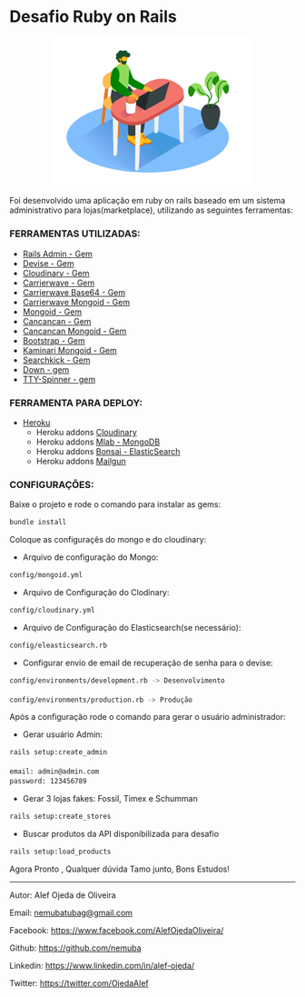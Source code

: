 # Desafio Ruby on Rails

<p align="center">
  <img src="https://github.com/nemuba/desafio-ruby-on-rails/blob/master/focused_working_isometric.png" width="350" title="hover text" />
</p>

Foi desenvolvido uma aplicação em ruby on rails baseado em um sistema administrativo para lojas(marketplace),
utilizando as seguintes ferramentas:

### FERRAMENTAS UTILIZADAS:

* [Rails Admin - Gem](https://github.com/sferik/rails_admin)
* [Devise - Gem](https://github.com/heartcombo/devise)
* [Cloudinary - Gem](https://github.com/cloudinary/cloudinary_gem)
* [Carrierwave - Gem](https://github.com/carrierwaveuploader/carrierwave)
* [Carrierwave Base64 - Gem](https://github.com/y9v/carrierwave-base64)
* [Carrierwave Mongoid - Gem](https://github.com/carrierwaveuploader/carrierwave-mongoid)
* [Mongoid - Gem](https://github.com/mongodb/mongoid)
* [Cancancan - Gem](https://github.com/CanCanCommunity/cancancan)
* [Cancancan Mongoid - Gem](https://github.com/CanCanCommunity/cancancan-mongoid)
* [Bootstrap - Gem](https://github.com/twbs/bootstrap-rubygem)
* [Kaminari Mongoid - Gem](https://github.com/kaminari/kaminari-mongoid)
* [Searchkick - Gem](https://github.com/ankane/searchkick)
* [Down - gem](https://github.com/janko/down)
* [TTY-Spinner - gem](https://github.com/piotrmurach/tty-spinner)

### FERRAMENTA PARA DEPLOY:
* [Heroku](https://www.heroku.com/)
  - Heroku addons [Cloudinary](https://elements.heroku.com/addons/cloudinary)
  - Heroku addons [Mlab - MongoDB](https://elements.heroku.com/addons/mongolab)
  - Heroku addons [Bonsai - ElasticSearch](https://elements.heroku.com/addons/bonsai)
  - Heroku addons [Mailgun](https://elements.heroku.com/addons/mailgun)

### CONFIGURAÇÕES:

Baixe o projeto e rode o comando para instalar as gems:

```sh
bundle install
```

Coloque as configuraçẽs do mongo e do cloudinary:

* Arquivo de configuração do Mongo:
```sh
config/mongoid.yml
```

* Arquivo de Configuração do Clodinary:
```sh
config/cloudinary.yml
```

* Arquivo de Configuração do Elasticsearch(se necessário):
```sh
config/eleasticsearch.rb
```

* Configurar envio de email de recuperação de senha para o devise:
```sh
config/environments/development.rb -> Desenvolvimento

config/environments/production.rb -> Produção
```

Após a configuração rode o comando para gerar o usuário administrador:

* Gerar usuário Admin:
```sh
rails setup:create_admin

email: admin@admin.com
password: 123456789
```

* Gerar 3 lojas fakes: Fossil, Timex e Schumman

```sh
rails setup:create_stores
```

* Buscar produtos da API disponibilizada para desafio

```sh
rails setup:load_products
```
Agora Pronto , Qualquer dúvida Tamo junto, Bons Estudos!

-----------------------------------------------------------

Autor: Alef Ojeda de Oliveira

Email: nemubatubag@gmail.com

Facebook: https://www.facebook.com/AlefOjedaOliveira/

Github: https://github.com/nemuba

Linkedin: https://www.linkedin.com/in/alef-ojeda/

Twitter: https://twitter.com/OjedaAlef

